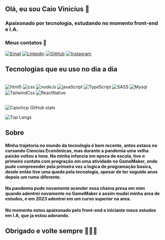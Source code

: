 ## Olá, eu sou Caio Vinicius 👋

### Apaixonado por tecnologia, estudando no momento front-end e I.A.

### Meus contatos 📑
[![Email](https://img.shields.io/badge/Gmail-D14836?style=for-the-badge&logo=gmail&logoColor=white)](caiorhcp12@gmail.com)
[![Linkedin](https://img.shields.io/badge/LinkedIn-0077B5?style=for-the-badge&logo=linkedin&logoColor=white)](https://www.linkedin.com/in/caio-vinicius-710194185/)
[![GitHub](https://img.shields.io/badge/GitHub-100000?style=for-the-badge&logo=github&logoColor=white)](https://github.com/Caiorhcp)
[![Instagram](https://img.shields.io/badge/Instagram-E4405F?style=for-the-badge&logo=instagram&logoColor=white)](https://www.instagram.com/caiockll/)

## Tecnologias que eu uso no dia a dia
<div style=" display:inline_block"><br/>
<img align="center" alt="html5" src="https://img.shields.io/badge/HTML5-E34F26?style=for-the-badge&logo=html5&logoColor=white">
<img align="center" alt="css" src="https://img.shields.io/badge/CSS-239120?&style=for-the-badge&logo=css3&logoColor=white">
<img align="center" alt="nodeJs" src="https://img.shields.io/badge/Node.js-43853D?style=for-the-badge&logo=node.js&logoColor=white">
<img align="center" alt="javaScript" src="https://img.shields.io/badge/JavaScript-323330?style=for-the-badge&logo=javascript&logoColor=F7DF1E">
<img align="center" alt="TypeScript" src="https://img.shields.io/badge/TypeScript-007ACC?style=for-the-badge&logo=typescript&logoColor=white">
<img align="center" alt="SASS" src="https://img.shields.io/badge/Sass-CC6699?style=for-the-badge&logo=sass&logoColor=white">
<img align="center" alt="Mysql" src="    https://img.shields.io/badge/MySQL-00000F?style=for-the-badge&logo=mysql&logoColor=white">
<img align="center" alt="TailwindCss" src="https://img.shields.io/badge/Tailwind_CSS-38B2AC?style=for-the-badge&logo=tailwind-css&logoColor=white">
<img align="center" alt="ReactNative" src="https://img.shields.io/badge/React_Native-20232A?style=for-the-badge&logo=react&logoColor=61DAFB">
</div><br>



![Caiorhcp GitHub stats](https://github-readme-stats.vercel.app/api?username=Caiorhcp&show_icons=true&theme=radical)


![Top Langs](https://github-readme-stats.vercel.app/api/top-langs/?username=Caiorhcp&layout=compact)

## Sobre

#### Minha trajetoria no mundo da tecnologia é bem recente, antes estava no cursando Ciencias Econômicas, mas durante a pandemia uma velha paixão voltou a tona. Na minha infancia em epoca de escola, tive o primeiro contato com progração em uma atividade no GameMaker, onde pude compreender pela primeira vez a logica de programação basica, desde então tive uma queda pela tecnologia, apesar de ter seguido anos depois um rumo diferente.

#### Na pandemia pude novamente acender essa chama presa em mim quando adentrei novamente no GameMaker e assim mudei minha area de estudos, e em 2023 adentrei em um curso superior na area.

#### No momento estou apaixonado pelo front-end e iniciante meus estudos em I.A, que ja estou adorando. 

## Obrigado e volte sempre 🚀🚀🚀
